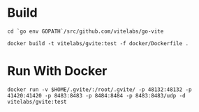 

# Build

```
cd `go env GOPATH`/src/github.com/vitelabs/go-vite

docker build -t vitelabs/gvite:test -f docker/Dockerfile .

```


# Run With Docker

```
docker run -v $HOME/.gvite/:/root/.gvite/ -p 48132:48132 -p 41420:41420 -p 8483:8483 -p 8484:8484 -p 8483:8483/udp -d vitelabs/gvite:test
```

